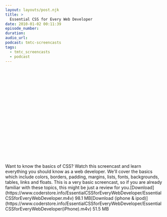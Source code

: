```yaml
---
layout: layouts/post.njk
title: >
  Essential CSS for Every Web Developer
date: 2010-01-02 00:11:39
episode_number:
duration:
audio_url:
podcast: tmtc-screencasts
tags:
  - tmtc_screencasts
  - podcast
---
```


<object width="540" height="304"><param name="allowfullscreen" value="true">

<param name="allowscriptaccess" value="always">
<param name="movie" value="https://vimeo.com/moogaloop.swf?clip_id=8490504&amp;server=vimeo.com&amp;show_title=0&amp;show_byline=0&amp;show_portrait=0&amp;color=00ADEF&amp;fullscreen=1">
<embed src="https://vimeo.com/moogaloop.swf?clip_id=8490504&amp;server=vimeo.com&amp;show_title=0&amp;show_byline=0&amp;show_portrait=0&amp;color=00ADEF&amp;fullscreen=1" type="application/x-shockwave-flash" allowfullscreen="true" allowscriptaccess="always" width="540" height="304"></embed></object>Want to know the basics of CSS? Watch this screencast and learn everything you should know as a web developer. We'll cover the basics which include colors, borders, padding, margins, lists, fonts, backgrounds, tables, links and floats. This is a very basic screencast, so if you are already familiar with these topics, this might be just a review for you.[Download](https://www.coderstore.info/EssentialCSSforEveryWebDeveloper/EssentialCSSforEveryWebDeveloper.m4v) 98.1 MB[Download (iphone & ipod)](https://www.coderstore.info/EssentialCSSforEveryWebDeveloper/EssentialCSSforEveryWebDeveloper(iPhone).m4v) 51.5 MB
